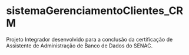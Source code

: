 # sistemaGerenciamentoClientes_CRM
Projeto Integrador desenvolvido para a conclusão da certificação de Assistente de Administração de Banco de Dados do SENAC.
